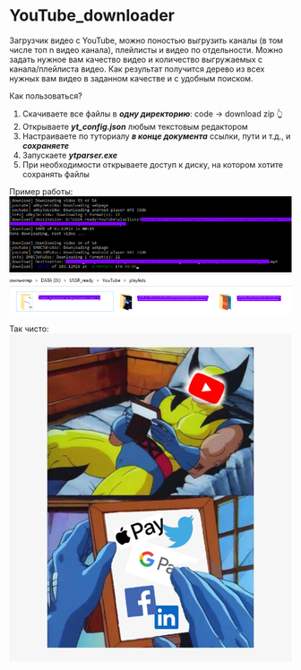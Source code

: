# YouTube_downloader
Загрузчик видео с YouTube, можно поностью выгрузить каналы (в том числе топ n видео канала), плейлисты и видео по отдельности.
Можно задать нужное вам качество видео и количество выгружаемых с канала/плейлиста видео.
Как результат получится дерево из всех нужных вам видео в заданном качестве и с удобным поиском. 

Как пользоваться?

1. Скачиваете все файлы в ***одну директорию***: code -> download zip :point_up_2:
2. Открываете ***yt_config.json*** любым текстовым редактором
3. Настраиваете по туториалу ***в конце документа*** ссылки, пути и т.д., и ***сохраняете***
4. Запускаете ***ytparser.exe***
5. При необходимости открываете доступ к диску, на котором хотите сохранять файлы

Пример работы:
![alt text](https://github.com/dmitriidavs/YouTube_downloader/blob/master/pow1.png?raw=true)
![alt text](https://github.com/dmitriidavs/YouTube_downloader/blob/master/pow2.png?raw=true)

Так чисто:
![alt text](https://github.com/dmitriidavs/YouTube_downloader/blob/master/mb_later.jpg?raw=true)
